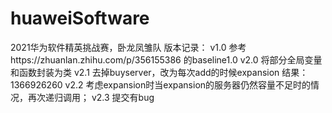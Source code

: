 # huaweiSoftware
2021华为软件精英挑战赛，卧龙凤雏队
版本记录：
v1.0 参考https://zhuanlan.zhihu.com/p/356155386 的baseline1.0
v2.0 将部分全局变量和函数封装为类
v2.1 去掉buyserver，改为每次add的时候expansion 结果：1366926260
v2.2 考虑expansion时当expansion的服务器仍然容量不足时的情况，再次递归调用；
v2.3 提交有bug